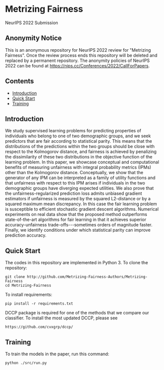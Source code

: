 # Metrizing Fairness

NeurIPS 2022 Submission

## Anonymity Notice
This is an anonymous repository for NeurIPS 2022 review for "Metrizing Fairness".
Once the review process ends this repository will be deleted and replaced by a permanent repository. 
The anonymity policies of NeurIPS 2022 can be found at https://nips.cc/Conferences/2022/CallForPapers.

## Contents
- [Introduction](#introduction)
- [Quick Start](#quick-start)
- [Training](#training)


## Introduction
We study supervised learning problems for predicting properties of individuals who belong to one of two demographic groups, and we seek predictors that are fair according to statistical parity. This means that the distributions of the predictions within the two groups should be close with respect to the Kolmogorov distance, and fairness is achieved by penalizing the dissimilarity of these two distributions in the objective function of the learning problem. In this paper, we showcase conceptual and computational benefits of measuring unfairness with integral probability metrics (IPMs) other than the Kolmogorov distance. Conceptually, we show that the generator of any IPM can be interpreted as a family of utility functions and that unfairness with respect to this IPM arises if individuals in the two demographic groups have diverging expected utilities. We also prove that the unfairness-regularized prediction loss admits unbiased gradient estimators if unfairness is measured by the squared L2-distance or by a squared maximum mean discrepancy. In this case the fair learning problem is susceptible to efficient stochastic gradient descent algorithms. Numerical experiments on real data show that the proposed method outperforms state-of-the-art algorithms for fair learning in that it achieves superior accuracy-unfairness trade-offs---sometimes orders of magnitude faster. Finally, we identify conditions under which statistical parity can improve prediction accuracy.


## Quick Start
The codes in this repository are implemented in Python 3.
To clone the repository:
```
git clone http://github.com/Metrizing-Fairness-Authors/Metrizing-Fairness
cd Metrizing-Fairness
```

To install requirements:
```
pip install -r requirements.txt
```
DCCP package is required for one of the methods that we compare our classifier.
To install the most updated DCCP, please see
```
https://github.com/cvxgrp/dccp/
```
## Training
To train the models in the paper, run this command:
```
python ./src/run.py
```








